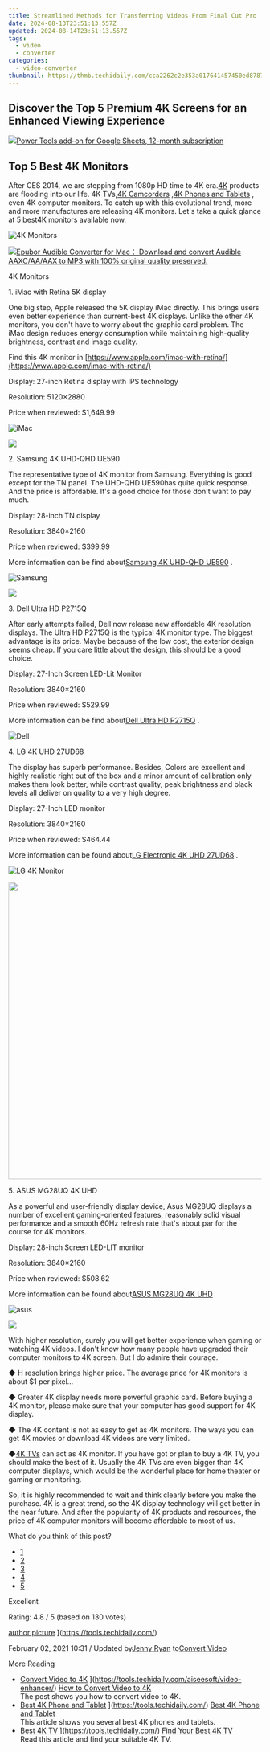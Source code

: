 ```yaml
---
title: Streamlined Methods for Transferring Videos From Final Cut Pro
date: 2024-08-13T23:51:13.557Z
updated: 2024-08-14T23:51:13.557Z
tags:
  - video
  - converter
categories:
  - video-converter
thumbnail: https://thmb.techidaily.com/cca2262c2e353a017641457450ed87877a82d042ad27894aff917614decf98a8.jpg
---
```


## Discover the Top 5 Premium 4K Screens for an Enhanced Viewing Experience

<!-- affiliate ads begin -->
<a href="https://secure.2checkout.com/order/checkout.php?PRODS=4721564&QTY=1&AFFILIATE=108875&CART=1"><img src="https://secure.avangate.com/images/merchant/c14a8df1e1b4d5297e9cb30cb34d5a00/products/copy_power-tools-48.png" border="0">Power Tools add-on for Google Sheets, 12-month subscription</a>
<!-- affiliate ads end -->
## Top 5 Best 4K Monitors

 After CES 2014, we are stepping from 1080p HD time to 4K era.[4K](https://tools.techidaily.com/) products are flooding into our life. 4K TVs,[4K Camcorders](https://tools.techidaily.com/aiseesoft/video-converter-ultimate/) ,[4K Phones and Tablets](https://tools.techidaily.com/) , even 4K computer monitors. To catch up with this evolutional trend, more and more manufactures are releasing 4K monitors. Let's take a quick glance at 5 best4K monitors available now.

![4K Monitors](https://www.aiseesoft.com/images/ces/4k-monitor.jpg)
<!-- affiliate ads begin -->
<a href="https://secure.2checkout.com/order/checkout.php?PRODS=4713565&QTY=1&AFFILIATE=108875&CART=1"><img src="https://www.epubor.com/images/uppic/audible-converter-interface.png" border="0">Epubor Audible Converter for Mac： Download and convert Audible AAXC/AA/AAX to MP3 with 100% original quality preserved.</a>
<!-- affiliate ads end -->

4K Monitors

1\. iMac with Retina 5K display

 One big step, Apple released the 5K display iMac directly. This brings users even better experience than current-best 4K displays. Unlike the other 4K monitors, you don't have to worry about the graphic card problem. The iMac design reduces energy consumption while maintaining high-quality brightness, contrast and image quality.

 Find this 4K monitor in:[https://www.apple.com/imac-with-retina/](https://www.apple.com/imac-with-retina/)

Display: 27-inch Retina display with IPS technology

Resolution: 5120×2880

Price when reviewed: $1,649.99

![iMac](https://www.aiseesoft.com/images/ces/imac.jpg)
<!-- affiliate ads begin -->
<a href="https://estore.winxdvd.com/order/checkout.php?PRODS=4081991&QTY=1&AFFILIATE=108875&CART=1"><img src="https://www.winxdvd.com/affiliate/new-banner/wt-500x500.jpg" border="0"></a>
<!-- affiliate ads end -->

2\. Samsung 4K UHD-QHD UE590

 The representative type of 4K monitor from Samsung. Everything is good except for the TN panel. The UHD-QHD UE590has quite quick response. And the price is affordable. It's a good choice for those don't want to pay much.

Display: 28-inch TN display

Resolution: 3840×2160

Price when reviewed: $399.99

 More information can be find about[Samsung 4K UHD-QHD UE590](https://shop-links.co/link/?exclusive=1&publisher_slug=itechdaily19598&url=http%3A%2F%2Fwww.samsung.com%2Fus%2Fcomputing%2Fmonitors%2Fuhd%2Fsamsung-uhd-28-monitor-with-high-glossy-black-finish-lu28e590ds-za%2F) .

![Samsung](https://www.aiseesoft.com/images/ces/samsung.jpg)
<!-- affiliate ads begin -->
<a href="https://secure.2checkout.com/order/checkout.php?PRODS=4620778&QTY=1&AFFILIATE=108875&CART=1"><img src="https://secure.avangate.com/images/merchant/07dd4d5a72f5740ef0f035f201951476/728__90banner.jpg" border="0"></a>
<!-- affiliate ads end -->

3\. Dell Ultra HD P2715Q

 After early attempts failed, Dell now release new affordable 4K resolution displays. The Ultra HD P2715Q is the typical 4K monitor type. The biggest advantage is its price. Maybe because of the low cost, the exterior design seems cheap. If you care little about the design, this should be a good choice.

Display: 27-Inch Screen LED-Lit Monitor

Resolution: 3840×2160

Price when reviewed: $529.99

 More information can be find about[Dell Ultra HD P2715Q](http://4k.com/monitor/dell-p2715q-review-27-inch-screen-ultra-hd-4k-led-lit-monitor/) .

![Dell](https://www.aiseesoft.com/images/ces/dell.jpg)

4\. LG 4K UHD 27UD68

 The display has superb performance. Besides, Colors are excellent and highly realistic right out of the box and a minor amount of calibration only makes them look better, while contrast quality, peak brightness and black levels all deliver on quality to a very high degree.

Display: 27-Inch LED monitor

Resolution: 3840×2160

Price when reviewed: $464.44

 More information can be found about[LG Electronic 4K UHD 27UD68](https://shop-links.co/link/?exclusive=1&publisher_slug=itechdaily19598&url=http%3A%2F%2Fwww.lg.com%2Fus%2Fmonitors%2Flg-27UD68-W-4k-uhd-led-monitor) .

![LG 4K Monitor](https://www.aiseesoft.com/images/ces/lg-4k-monitor.jpg)
<!-- affiliate ads begin -->
<a href="https://mushroom-supplies.sjv.io/c/5597632/1692242/18134" target="_top" id="1692242"><img src="//a.impactradius-go.com/display-ad/18134-1692242" border="0" alt="" width="834" height="592"/></a><img height="0" width="0" src="https://imp.pxf.io/i/5597632/1692242/18134" style="position:absolute;visibility:hidden;" border="0" />
<!-- affiliate ads end -->

5\. ASUS MG28UQ 4K UHD

 As a powerful and user-friendly display device, Asus MG28UQ displays a number of excellent gaming-oriented features, reasonably solid visual performance and a smooth 60Hz refresh rate that's about par for the course for 4K monitors.

Display: 28-inch Screen LED-LIT monitor

Resolution: 3840×2160

Price when reviewed: $508.62

 More information can be found about[ASUS MG28UQ 4K UHD](http://www.asus.com/US/ROG-Republic-Of-Gamers/MG28UQ/)

![asus](https://www.aiseesoft.com/images/ces/asus.jpg)
<!-- affiliate ads begin -->
<a href="https://shop.mondly.com/affiliate.php?ACCOUNT=ATISTUDI&AFFILIATE=108875&PATH=https%3A%2F%2Fwww.mondly.com%3FAFFILIATE%3D108875%26RESOURCE%3D%2BGeneral%2B970x90%2B"><img src="https://secure.avangate.com/images/merchant/69c418c33ec2e1a4267fa9bb77fa1428/general-970x90.gif" border="0"></a>
<!-- affiliate ads end -->

 With higher resolution, surely you will get better experience when gaming or watching 4K videos. I don't know how many people have upgraded their computer monitors to 4K screen. But I do admire their courage.

 ◆ H resolution brings higher price. The average price for 4K monitors is about $1 per pixel...

 ◆ Greater 4K display needs more powerful graphic card. Before buying a 4K monitor, please make sure that your computer has good support for 4K display.

 ◆ The 4K content is not as easy to get as 4K monitors. The ways you can get 4K movies or download 4K videos are very limited.

 ◆[4K TVs](https://tools.techidaily.com/) can act as 4K monitor. If you have got or plan to buy a 4K TV, you should make the best of it. Usually the 4K TVs are even bigger than 4K computer displays, which would be the wonderful place for home theater or gaming or monitoring.

 So, it is highly recommended to wait and think clearly before you make the purchase. 4K is a great trend, so the 4K display technology will get better in the near future. And after the popularity of 4K products and resources, the price of 4K computer monitors will become affordable to most of us.

What do you think of this post?

* [1](https://tools.techidaily.com/)
* [2](https://tools.techidaily.com/)
* [3](https://tools.techidaily.com/)
* [4](https://tools.techidaily.com/)
* [5](https://tools.techidaily.com/)

Excellent

Rating: 4.8 / 5 (based on 130 votes)

[author picture](https://www.aiseesoft.com/images/author/jenny.png) ](https://tools.techidaily.com/)

 February 02, 2021 10:31 / Updated by[Jenny Ryan](https://tools.techidaily.com/) to[Convert Video](https://tools.techidaily.com/)

More Reading

* [Convert Video to 4K](https://www.aiseesoft.com/images/more-reading/1080p-to-4k-s.jpg) ](https://tools.techidaily.com/aiseesoft/video-enhancer/) [How to Convert Video to 4K](https://tools.techidaily.com/aiseesoft/video-enhancer/)  
The post shows you how to convert video to 4K.
* [Best 4K Phone and Tablet](https://www.aiseesoft.com/images/more-reading/4k-phone-tablet-s.jpg) ](https://tools.techidaily.com/) [Best 4K Phone and Tablet](https://tools.techidaily.com/)  
This article shows you several best 4K phones and tablets.
* [Best 4K TV](https://www.aiseesoft.com/images/more-reading/4k-tv-s.jpg) ](https://tools.techidaily.com/) [Find Your Best 4K TV](https://tools.techidaily.com/)  
Read this article and find your suitable 4K TV.

<ins class="adsbygoogle"
     style="display:block"
     data-ad-format="autorelaxed"
     data-ad-client="ca-pub-7571918770474297"
     data-ad-slot="1223367746"></ins>



<ins class="adsbygoogle"
     style="display:block"
     data-ad-client="ca-pub-7571918770474297"
     data-ad-slot="8358498916"
     data-ad-format="auto"
     data-full-width-responsive="true"></ins>
